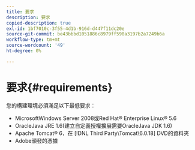 ```yaml
---
title: 要求
description: 要求
copied-description: true
exl-id: 1bf7010c-3f55-4d1b-916d-d447f11dc20e
source-git-commit: be43bbbd1051886c8979ff590a3197b2a7249b6a
workflow-type: tm+mt
source-wordcount: '49'
ht-degree: 0%

---
```


# 要求{#requirements}

您的構建環境必須滿足以下最低要求：

* MicrosoftWindows Server 2008或Red Hat® Enterprise Linux® 5.6
* OracleJava JRE 1.6(建立自定義授權擴展需要OracleJava JDK 1.6)
* Apache Tomcat® 6，在 [!DNL Third Party\Tomcat\6.0.18] DVD的資料夾
* Adobe頒發的憑據
